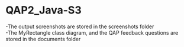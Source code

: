 # QAP2_Java-S3
-The output screenshots are stored in the screenshots folder<br/>
-The MyRectangle class diagram, and the QAP feedback questions are stored in the documents folder